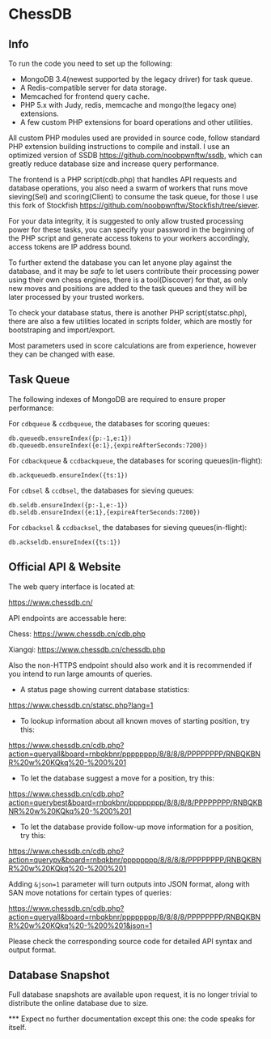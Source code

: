 # ChessDB

## Info

To run the code you need to set up the following:
- MongoDB 3.4(newest supported by the legacy driver) for task queue.
- A Redis-compatible server for data storage.
- Memcached for frontend query cache.
- PHP 5.x with Judy, redis, memcache and mongo(the legacy one) extensions.
- A few custom PHP extensions for board operations and other utilities.

All custom PHP modules used are provided in source code, follow standard PHP extension building instructions to compile and install. I use an optimized version of SSDB https://github.com/noobpwnftw/ssdb, which can greatly reduce database size and increase query performance.

The frontend is a PHP script(cdb.php) that handles API requests and database operations, you also need a swarm of workers that runs move sieving(Sel) and scoring(Client) to consume the task queue, for those I use this fork of Stockfish https://github.com/noobpwnftw/Stockfish/tree/siever.

For your data integrity, it is suggested to only allow trusted processing power for these tasks, you can specify your password in the beginning of the PHP script and generate access tokens to your workers accordingly, access tokens are IP address bound.

To further extend the database you can let anyone play against the database, and it may be *safe* to let users contribute their processing power using their own chess engines, there is a tool(Discover) for that, as only new moves and positions are added to the task queues and they will be later processed by your trusted workers.

To check your database status, there is another PHP script(statsc.php), there are also a few utilities located in scripts folder, which are mostly for bootstraping and import/export.

Most parameters used in score calculations are from experience, however they can be changed with ease.

## Task Queue

The following indexes of MongoDB are required to ensure proper performance:

For `cdbqueue` & `ccdbqueue`, the databases for scoring queues:
```
db.queuedb.ensureIndex({p:-1,e:1})
db.queuedb.ensureIndex({e:1},{expireAfterSeconds:7200})
```

For `cdbackqueue` & `ccdbackqueue`, the databases for scoring queues(in-flight):
```
db.ackqueuedb.ensureIndex({ts:1})
```

For `cdbsel` & `ccdbsel`, the databases for sieving queues:
```
db.seldb.ensureIndex({p:-1,e:-1})
db.seldb.ensureIndex({e:1},{expireAfterSeconds:7200})
```

For `cdbacksel` & `ccdbacksel`, the databases for sieving queues(in-flight):
```
db.ackseldb.ensureIndex({ts:1})
```

## Official API & Website

The web query interface is located at:

https://www.chessdb.cn/

API endpoints are accessable here:

Chess: https://www.chessdb.cn/cdb.php

Xiangqi: https://www.chessdb.cn/chessdb.php

Also the non-HTTPS endpoint should also work and it is recommended if you intend to run large amounts of queries.

- A status page showing current database statistics:

https://www.chessdb.cn/statsc.php?lang=1

- To lookup information about all known moves of starting position, try this:

https://www.chessdb.cn/cdb.php?action=queryall&board=rnbqkbnr/pppppppp/8/8/8/8/PPPPPPPP/RNBQKBNR%20w%20KQkq%20-%200%201

- To let the database suggest a move for a position, try this:

https://www.chessdb.cn/cdb.php?action=querybest&board=rnbqkbnr/pppppppp/8/8/8/8/PPPPPPPP/RNBQKBNR%20w%20KQkq%20-%200%201

- To let the database provide follow-up move information for a position, try this:

https://www.chessdb.cn/cdb.php?action=querypv&board=rnbqkbnr/pppppppp/8/8/8/8/PPPPPPPP/RNBQKBNR%20w%20KQkq%20-%200%201

Adding ``&json=1`` parameter will turn outputs into JSON format, along with SAN move notations for certain types of queries:

https://www.chessdb.cn/cdb.php?action=queryall&board=rnbqkbnr/pppppppp/8/8/8/8/PPPPPPPP/RNBQKBNR%20w%20KQkq%20-%200%201&json=1

Please check the corresponding source code for detailed API syntax and output format.

## Database Snapshot

Full database snapshots are available upon request, it is no longer trivial to distribute the online database due to size.

*** Expect no further documentation except this one: the code speaks for itself.

